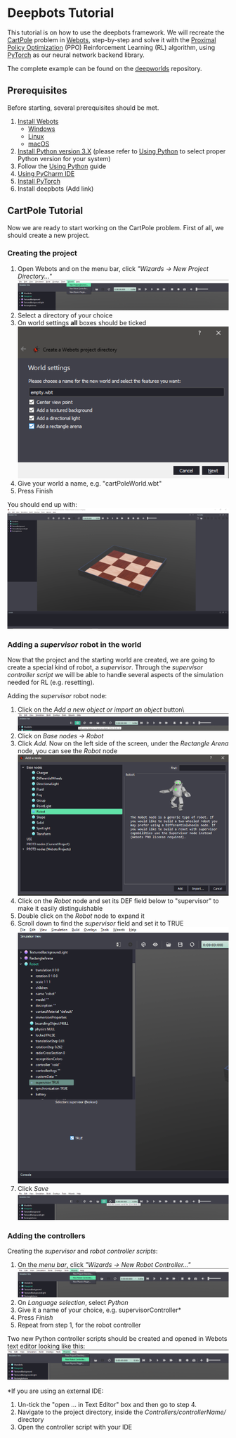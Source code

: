 # Deepbots Tutorial

This tutorial is on how to use the deepbots framework. We will recreate the 
[CartPole](https://gym.openai.com/envs/CartPole-v0/) problem in [Webots](https://cyberbotics.com/), 
step-by-step and solve it with the [Proximal Policy Optimization](https://openai.com/blog/openai-baselines-ppo/) (PPO) 
Reinforcement Learning (RL) algorithm, using [PyTorch](https://pytorch.org/) as our neural network backend library.

The complete example can be found on the [deepworlds](https://github.com/aidudezzz/deepworlds/) repository. 


## Prerequisites

Before starting, several prerequisites should be met.

1. [Install Webots](https://cyberbotics.com/doc/guide/installing-webots)
    - [Windows](https://cyberbotics.com/doc/guide/installation-procedure#installation-on-windows)
    - [Linux](https://cyberbotics.com/doc/guide/installation-procedure#installation-on-linux)
    - [macOS](https://cyberbotics.com/doc/guide/installation-procedure#installation-on-macos)
2. [Install Python version 3.X](https://www.python.org/downloads/) (please refer to 
[Using Python](https://cyberbotics.com/doc/guide/using-python#introduction) to select proper Python version for your system) 
3. Follow the [Using Python](https://cyberbotics.com/doc/guide/using-python) guide
4. [Using PyCharm IDE](https://cyberbotics.com/doc/guide/using-your-ide#pycharm)
5. [Install PyTorch](https://pytorch.org/get-started/locally/)
6. Install deepbots  (Add link)

## CartPole Tutorial
Now we are ready to start working on the CartPole problem. First of all, we should create a new project.

### Creating the project
1. Open Webots and on the menu bar, click *"Wizards -> New Project Directory..."*\
    ![New project menu option](/images/newProjectMenuScreenshot.png)
2. Select a directory of your choice
3. On world settings **all** boxes should be ticked\
    ![World settings](/images/worldSettingsScreenshot.png)
4. Give your world a name, e.g. "cartPoleWorld.wbt"
5. Press Finish

You should end up with:\
![Project created](/images/projectCreatedScreenshot.png)

### Adding a *supervisor* robot in the world
<!---1. Right-click on [this link](/CartPoleRobot.wbo) and click *Save link as...* to download the CartPole robot 
definition 
2. Save the .wbo file inside the project directory--> 

Now that the project and the starting world are created, we are going to create a special kind of robot, 
a *supervisor*. Through the *supervisor controller script* we will be able to handle several aspects of the 
simulation needed for RL (e.g. resetting).
 
Adding the *supervisor* robot node:
1. Click on the *Add a new object or import an object* button\ 
![Add new object button](/images/addNewObjectButtonScreenshot.png)
2. Click on *Base nodes -> Robot*
3. Click *Add*. Now on the left side of the screen, under the *Rectangle Arena* node, you can see the *Robot* node\
![Add Robot node](/images/addRobotNodeScreenshot.png)
4. Click on the *Robot* node and set its DEF  field below to "supervisor" to make it easily distinguishable
4. Double click on the *Robot* node to expand it
5. Scroll down to find the *supervisor* field and set it to TRUE\
![Set supervisor to TRUE](/images/setSupervisorTrueScreenshot.png)
6. Click *Save*\
![Click save button](/images/clickSaveButtonScreenshot.png)

### Adding the controllers
Creating the *supervisor* and *robot controller scripts*:
1. On the *menu bar*, click *"Wizards -> New Robot Controller..."*\
![New robot controller](/images/newControllerMenuScreenshot.png)
2. On *Language selection*, select *Python*
3. Give it a name of your choice, e.g. supervisorController* 
4. Press *Finish* 
5. Repeat from step 1, for the robot controller

Two new Python controller scripts should be created and opened in Webots text editor looking like this:\
![New robot controller](/images/newControllerMenuScreenshot.png)
    
*If you are using an external IDE:    
1. Un-tick the "open ... in Text Editor" box and then go to step 4.
2. Navigate to the project directory, inside the *Controllers/controllerName/* directory
3. Open the controller script with your IDE



   
